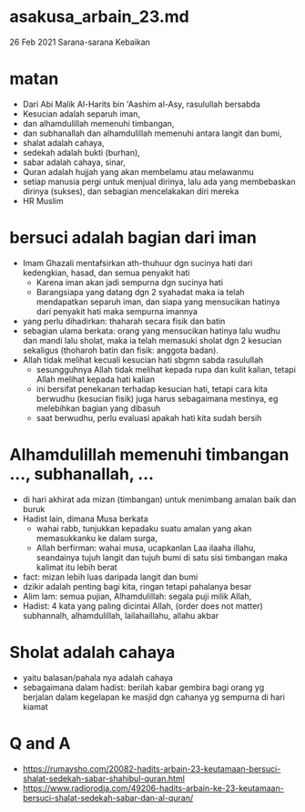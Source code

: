 # asakusa_arbain_23.md
26 Feb 2021
Sarana-sarana Kebaikan

# matan
* Dari Abi Malik Al-Harits bin 'Aashim al-Asy, rasulullah bersabda
* Kesucian adalah separuh iman, 
* dan alhamdulillah memenuhi timbangan, 
* dan subhanallah dan alhamdulillah memenuhi antara langit dan bumi,
* shalat adalah cahaya,
* sedekah adalah bukti (burhan),
* sabar adalah cahaya, sinar,
* Quran adalah hujjah yang akan membelamu atau melawanmu
* setiap manusia pergi untuk menjual dirinya, lalu ada yang membebaskan dirinya (sukses),
  dan sebagian mencelakakan diri mereka
* HR Muslim

# bersuci adalah bagian dari iman
* Imam Ghazali mentafsirkan ath-thuhuur dgn sucinya hati dari kedengkian, hasad, 
  dan semua penyakit hati
  * Karena iman akan jadi sempurna dgn sucinya hati
  * Barangsiapa yang datang dgn 2 syahadat maka ia telah mendapatkan separuh iman, dan
    siapa yang mensucikan hatinya dari penyakit hati maka sempurna imannya
* yang perlu dihadirkan: thaharah secara fisik dan batin
* sebagian ulama berkata: orang yang mensucikan hatinya lalu wudhu dan mandi lalu sholat,
  maka ia telah memasuki sholat dgn 2 kesucian sekaligus 
  (thoharoh batin dan fisik: anggota badan).
* Allah tidak melihat kecuali kesucian hati  sbgmn sabda rasulullah  
  * sesungguhnya Allah tidak melihat kepada rupa dan kulit kalian, tetapi Allah melihat
    kepada hati kalian
  * ini bersifat penekanan terhadap kesucian hati, 
    tetapi cara kita berwudhu (kesucian fisik) juga harus sebagaimana mestinya,
    eg melebihkan bagian yang dibasuh
  * saat berwudhu, perlu evaluasi apakah hati kita sudah bersih

# Alhamdulillah memenuhi timbangan ..., subhanallah, ...
* di hari akhirat ada mizan (timbangan) untuk menimbang amalan baik dan buruk
* Hadist lain, dimana Musa berkata
  * wahai rabb, tunjukkan kepadaku suatu amalan yang akan memasukkanku ke dalam surga,
  * Allah berfirman: wahai musa, ucapkanlan Laa ilaaha illahu, seandainya tujuh langit
    dan tujuh bumi di satu sisi timbangan maka kalimat itu lebih berat
* fact: mizan lebih luas daripada langit dan bumi
* dzikir adalah penting bagi kita, ringan tetapi pahalanya besar
* Alim lam: semua pujian, Alhamdulillah: segala puji milik Allah,
* Hadist: 4 kata yang paling dicintai Allah, (order does not matter)
  subhannalh, alhamdulillah, lailahaillahu, allahu akbar

# Sholat adalah cahaya
* yaitu balasan/pahala nya adalah cahaya
* sebagaimana dalam hadist: berilah kabar gembira bagi orang yg berjalan dalam 
  kegelapan ke masjid dgn cahanya yg sempurna di hari kiamat
  
  

# Q and A
* https://rumaysho.com/20082-hadits-arbain-23-keutamaan-bersuci-shalat-sedekah-sabar-shahibul-quran.html
* https://www.radiorodja.com/49206-hadits-arbain-ke-23-keutamaan-bersuci-shalat-sedekah-sabar-dan-al-quran/
